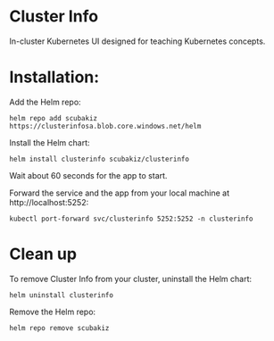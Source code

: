 # Cluster Info
In-cluster Kubernetes UI designed for teaching Kubernetes concepts.


# Installation:

Add the Helm repo:

```
helm repo add scubakiz https://clusterinfosa.blob.core.windows.net/helm
```

Install the Helm chart:

```
helm install clusterinfo scubakiz/clusterinfo
```

Wait about 60 seconds for the app to start.  

Forward the service and the app from your local machine at http://localhost:5252:

```
kubectl port-forward svc/clusterinfo 5252:5252 -n clusterinfo
```

# Clean up
To remove Cluster Info from your cluster, uninstall the Helm chart:
```
helm uninstall clusterinfo
```

Remove the Helm repo:
```
helm repo remove scubakiz
```
